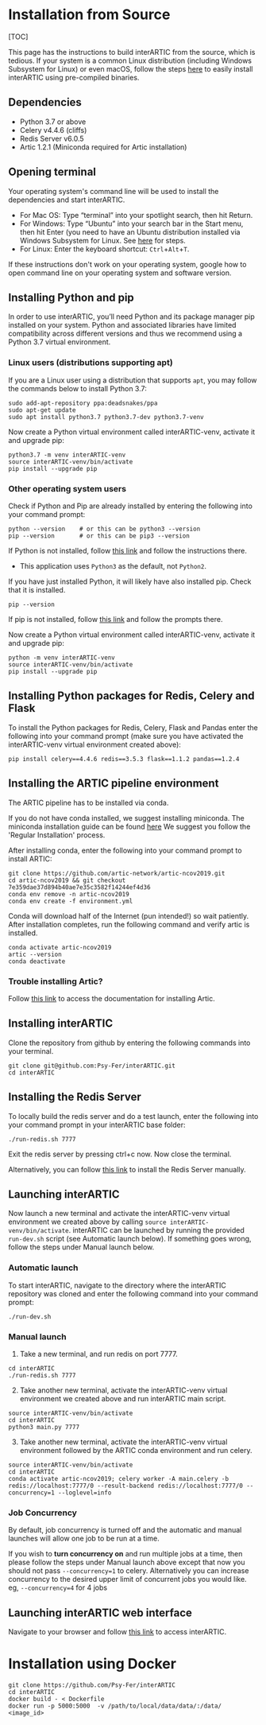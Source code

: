 # Installation from Source

[TOC]

This page has the instructions to build interARTIC from the source, which is tedious. If your system is a common Linux distribution (including Windows Subsystem for Linux) or even macOS, follow the steps [here](https://github.com/Psy-Fer/interARTIC#quick-start) to easily install interARTIC using pre-compiled binaries.

## Dependencies

* Python 3.7 or above
* Celery v4.4.6 (cliffs)
* Redis Server v6.0.5
* Artic 1.2.1 (Miniconda required for Artic installation)

## Opening terminal

Your operating system's command line will be used to install the dependencies and start interARTIC.

* For Mac OS: Type “terminal” into your spotlight search, then hit Return.
* For Windows: Type “Ubuntu” into your search bar in the Start menu, then hit Enter (you need to have an Ubuntu distribution installed via Windows Subsystem for Linux. See [here](https://linuxhint.com/install_ubuntu_windows_10_wsl/) for steps.
* For Linux: Enter the keyboard shortcut: `Ctrl`+`Alt`+`T`.

If these instructions don't work on your operating system, google how to open command line on your operating system and software version.

## Installing Python and pip

In order to use interARTIC, you’ll need Python and its package manager pip installed on your system. Python and associated libraries have limited compatibility across different versions and thus we recommend using a Python 3.7 virtual environment.

### Linux users (distributions supporting apt)

If you are a Linux user using a distribution that supports `apt`, you may follow the commands below to install Python 3.7:
```
sudo add-apt-repository ppa:deadsnakes/ppa
sudo apt-get update
sudo apt install python3.7 python3.7-dev python3.7-venv
```
Now create a Python virtual environment called interARTIC-venv, activate it and upgrade pip:

```
python3.7 -m venv interARTIC-venv
source interARTIC-venv/bin/activate
pip install --upgrade pip
```


### Other operating system users

Check if Python and Pip are already installed by entering the following into your command prompt:

```
python --version	# or this can be python3 --version
pip --version		# or this can be pip3 --version
```

If Python is not installed, follow [this link](https://www.python.org/downloads/) and follow the instructions there.

* This application uses `Python3` as the default, not `Python2`.

If you have just installed Python, it will likely have also installed pip. Check that it is installed.

```
pip --version
```

If pip is not installed, follow [this link](https://pip.pypa.io/en/stable/installing/) and follow the prompts there.

Now create a Python virtual environment called interARTIC-venv, activate it and upgrade pip:

```
python -m venv interARTIC-venv
source interARTIC-venv/bin/activate
pip install --upgrade pip
```

## Installing Python packages for Redis, Celery and Flask

To install the Python packages for Redis, Celery, Flask and Pandas enter the following into your command prompt (make sure you have activated the interARTIC-venv virtual environment created above):

```
pip install celery==4.4.6 redis==3.5.3 flask==1.1.2 pandas==1.2.4
```

## Installing the ARTIC pipeline environment

The ARTIC pipeline has to be installed via conda.

If you do not have conda installed, we suggest installing miniconda.
The miniconda installation guide can be found [here](https://docs.conda.io/en/latest/miniconda.html)
We suggest you follow the 'Regular Installation' process.

After installing conda, enter the following into your command prompt to install ARTIC:

```
git clone https://github.com/artic-network/artic-ncov2019.git
cd artic-ncov2019 && git checkout 7e359dae37d894b40ae7e35c3582f14244ef4d36
conda env remove -n artic-ncov2019
conda env create -f environment.yml
```

Conda will download half of the Internet (pun intended!) so wait patiently.
After installation completes, run the following command and verify artic is installed.

```
conda activate artic-ncov2019
artic --version
conda deactivate
```


### Trouble installing Artic?

Follow [this link](https://artic.readthedocs.io/en/latest/installation/) to access the documentation for installing Artic.


## Installing interARTIC

Clone the repository from github by entering the following commands into your terminal.

```
git clone git@github.com:Psy-Fer/interARTIC.git
cd interARTIC
```

## Installing the Redis Server

To locally build the redis server and do a test launch, enter the following into your command prompt in your interARTIC base folder:

```
./run-redis.sh 7777
```

Exit the redis server by pressing ctrl+c now. Now close the terminal.

Alternatively, you can follow [this link](https://redis.io/topics/quickstart) to install the Redis Server manually.


## Launching interARTIC

Now launch a new terminal and activate the interARTIC-venv virtual environment we created above by calling `source interARTIC-venv/bin/activate`.  interARTIC can be launched by running the provided `run-dev.sh` script (see Automatic launch below). If something goes wrong, follow the steps under Manual launch below.

### Automatic launch

To start interARTIC, navigate to the directory where the interARTIC repository was cloned and enter the following command into your command prompt:

```
./run-dev.sh
```

### Manual launch

1. Take a new terminal, and run redis on port 7777.

```
cd interARTIC
./run-redis.sh 7777
```
2. Take another new terminal, activate the interARTIC-venv virtual environment we created above and run interARTIC main script.

```
source interARTIC-venv/bin/activate
cd interARTIC
python3 main.py 7777
```

3. Take another new terminal, activate the interARTIC-venv virtual environment followed by the ARTIC conda environment and run celery.

```
source interARTIC-venv/bin/activate
cd interARTIC
conda activate artic-ncov2019; celery worker -A main.celery -b redis://localhost:7777/0 --result-backend redis://localhost:7777/0 --concurrency=1 --loglevel=info
```


### Job Concurrency

By default, job concurrency is turned off and the automatic and manual launches will allow one job to be run at a time.

If you wish to **turn concurrency on** and run multiple jobs at a time, then please follow the steps under Manual launch above except that now you should not pass `--concurrency=1` to celery. Alternatively you can increase concurrency to the desired upper limit of concurrent jobs you would like. eg, `--concurrency=4` for 4 jobs

## Launching interARTIC web interface

Navigate to your browser and follow [this link](http://127.0.0.1:5000) to access interARTIC.


# Installation using Docker

```
git clone https://github.com/Psy-Fer/interARTIC
cd interARTIC
docker build - < Dockerfile
docker run -p 5000:5000  -v /path/to/local/data/data/:/data/ <image_id>
```


<!--
On any text editor, open ```config.init```. Update each of the configurations as necessary. All inputs should be file paths. More information about this can be found in the next section.

<!--
The default config folder is as below:

```
{
	"data-folder": "/data",
	"sample-barcode-csvs": "/data/sample-barcodes",
	"eden-primer-scheme-folder": "/data/primer_schemes_eden",
	"eden-scheme-name": "nCoV-2019/V1",
	"artic-primer-scheme-folder": "/data/primer_schemes",
	"artic-scheme-name": "nCoV-2019/V1"
}
```

* **data-folder**: This is the folder where all your data is located. By default, it is set to "/data"
* **sample-barcode-csvs**: This is the folder where your csv containing barcode names is placed.
* **eden-primer-scheme-folder**: This is the folder containing, for example, the folder nCoV-2019 which contains the V1, V2, etc folders.
* **eden-scheme-name**: This is the name of the eden primer scheme being used for your nanopore sequencing run.
* **artic-primer-scheme-folder**: This is the folder containing, for example, the folder nCoV-2019 which contains the V1, V2, etc folders.
* **artic-scheme-name**: This is the name of the artic primer scheme being used for your nanopore sequencing run.

After you update your config file, close main.py and rerun it as below:

```
CTRL + C
python3 main.py
```


####  File path input

* Folders and files should be inputted by their file paths.
* File paths can be retrieved by running 'pwd' in the appropriate folder on any terminal.
* Folders may also be referred to as directories.
* File paths should start with “/” (Mac or Linux) or “C:\” (Windows). If you have not worked with navigating folders and files in the terminal before, take a look at this [resource](https://www.earthdatascience.org/courses/intro-to-earth-data-science/python-code-fundamentals/work-with-files-directories-paths-in-python/).

For example:

```
$ pwd                                    # get file path of current directory
/Users/YOURNAME
$ ls                                     # list contents of current directory
folder1     folder2     file1       documents
$ cd documents                           # change current directory to documents
$ pwd
/Users/YOURNAME/documents
$ cd outputFolder                         # change current directory to your output folder

$ pwd                                    # obtain file path you will input into interARTIC
/Users/YOURNAME/documents/outputFolder
```
Note: your input folder may not be located in documents folder. Simply navigate, using these commands, to inside your input folder and obtain the file path.
-->
